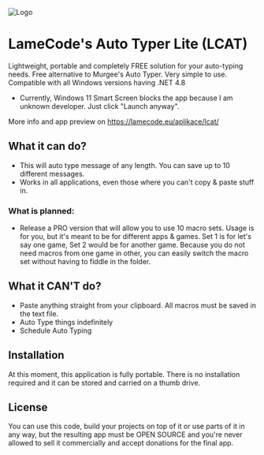 ![Logo](https://lamecode.eu/aplikace/lcat/LCAT%20Icon.png)


# LameCode's Auto Typer Lite (LCAT)

Lightweight, portable and completely FREE solution for your auto-typing needs. Free alternative to Murgee's Auto Typer. Very simple to use. Compatible with all Windows versions having .NET 4.8

- Currently, Windows 11 Smart Screen blocks the app because I am unknown developer. Just click "Launch anyway".

More info and app preview on https://lamecode.eu/aplikace/lcat/
## What it can do?
- This will auto type message of any length. You can save up to 10 different messages.
- Works in all applications, even those where you can't copy & paste stuff in.

### What is planned:
- Release a PRO version that will allow you to use 10 macro sets. Usage is for you, but it's meant to be for different apps & games. Set 1 is for let's say one game, Set 2 would be for another game. Because you do not need macros from one game in other, you can easily switch the macro set without having to fiddle in the folder.

## What it CAN'T do?
- Paste anything straight from your clipboard. All macros must be saved in the text file.
- Auto Type things indefinitely
- Schedule Auto Typing
## Installation

At this moment, this application is fully portable. There is no installation required and it can be stored and carried on a thumb drive.
## License

You can use this code, build your projects on top of it or use parts of it in any way, but the resulting app must be OPEN SOURCE and you're never allowed to sell it commercially and accept donations for the final app.
